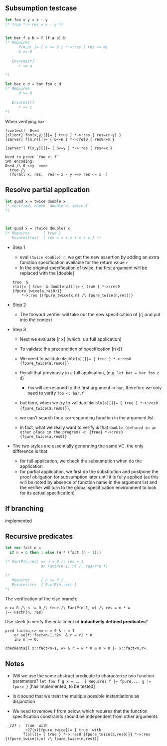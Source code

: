 ## Subsumption testcase

```OCaml
let foo x y = x - y
(* true *-> res = x - y *)


let bar f a b = f (f a b) b
(* Requires 
      f(m,n) |= { n >= 0 } *->:res { res <= m}
      b >= 0
      
   Ensures[r]
      r <= a

*)

let baz c d = bar foo c d
(* Requires 
      d >= 0
      
   Ensures[r]
      r <= c
*)
```

When verifying `baz`

```
[context]  0<=d 
[client] foo(x,y)[]|= { true } *->:res { res=(x-y) }
[server] f(m,n)[]|= { 0<=n } *->:res0 { res0<=m }

[server'] f(x,y)[]|= { 0<=y } *->:res { res<=x }

Need to prove `foo <: f`
SMT encoding:
0<=d /\ 0 <=y  ===>
  true /\
  (forall x, res,  res = x - y ==> res <= x  )
```




## Resolve partial application

```OCaml
let quad x = twice double x
(* verified, check `double <: twice.f`
*)



let quad x = (twice double) x
(* Requires      { true }
   Ensures[res]  { res = x + x + x + x } *)
```


- Step 1
  - eval `(twice double):r`, we get the new assertion by adding an extra function specification available for the return value `r`
  - In the original specification of twice, the first argument will be replaced with the [double]
   ```
   true  & 
   r(x)|= { true  & double(a)[]|= { true } *->:res0 {fpure_twice(a,res0)}} 
       *->:res {(fpure_twice(x,n) /\ fpure_twice(n,res))}
   ```

- Step 2
  - The forward verifier will take out the new specification of [r] and put into the context

- Step 3 
  - Next we evaluate [r x] (which is a full application)
  - To validate the precondition of specification [r(x)]
  - We need to validate `double(a)[]|= { true } *->:res0 {fpure_twice(a,res0)}}`

  - Recall that previously in a full application, (e.g. `let baz = bar foo c d`)
    - `foo` will correspond to the first argument in `bar`, therefore we only need to verify `foo <: bar.f`

  - but here, when we try to validate `double(a)[]|= { true } *->:res0 {fpure_twice(a,res0)}}`,
  - we can't search for a corresponding function in the argument list
  - in fact, what we really want to verify is that
    `double (defined in an other place in the program) <: {true} *->:res0 {fpure_twice(a,res0)}`

- The two styles are essentially generating the same VC, the only difference is that
  - for full application, we check the subsumption when do the application
  - for partial application, we first do the substitution and postpone the proof obligation for subsumption later until it is fully applied (as this will be noted by absence of function name in the argument list and the verifier will turn to the global specification environment to look for its actual specification)




## If branching

implemented



## Recursive predicates


```OCaml
let rec fact n =
  if n = 0 then 1 else (n * (fact (n - 1)))

(* FactP(n,res) == n = 0 /\ res = 1
                or FactP(n-1, r) /\ res=r*n *)

(* 
   Requires     { n >= 0 }
   Ensures:res  { FactP(n,res) }
*)
```

The verification of the else branch:
```
n >= 0 /\ n != 0 /\ true /\ FactP(n-1, w) /\ res = n * w
|-- FactP(n, res)
```


Use sleek to verify the entailment of **inductively defined predicates**?

```
pred fact<n,r> == n = 0 & r = 1
    or self::fact<n-1,r2>  & r = r2 * n
    inv n >= 0.

checkentail x::fact<n-1, w> & r = w * n & n > 0 |- x::fact<n,r>.
```




## Notes
 
- Will we use the same abstract predicate to characterize two function parameters?
  `let foo f g x = ... { Requires f |= fpure,... g |= fpure }`
  [has implemented, to be tested]

- Is it sound that we treat the multiple possible instantiations as disjunction


- We need to remove f from below, which requires that the function specification constraints should be independent from other arguments
```
 _r27 :  true  with 
        _r27(x)[fpure_twice]|= { true  with 
        f(a)[]|= { true } *->:res0 {fpure_twice(a,res0)}} *->:res {(fpure_twice(x,n) /\ fpure_twice(n,res))}
```